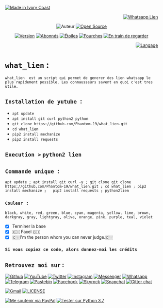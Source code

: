 
<p align="left">
<a href="#"><img title="Made in Ivory Coast" src="https://img.shields.io/badge/MADE%20IN-IVORY COAST-orange?colorA=orange&colorB=green&style=for-the-badge"></a>
<p align="right">
<a href="#"><img title="Whatsapp Lien" src="https://img.shields.io/badge/Whatsapp%20Lien-cyan?colorA=cyan&colorB=teal&style=for-the-badge"></a>


</p>
<p align="center"
<a href="https://github.com/Phantom-19"><img title="Auteur" src="https://img.shields.io/badge/Auteur-Faxel-red.svg?style=for-the-badge&logo=github"></a>
<a href="#"><img title="Open Source" src="https://img.shields.io/badge/Open%20Source-%E2%9D%A4-green?style=for-the-badge"></a>



</p>
<p align="center">
<a href="#"><img title="Version" src="https://img.shields.io/badge/Version-4.0-green.svg?style=flat-square"></a>
<a href="https://github.com/Phantom-19/followers"><img title="Abonnés" src="https://img.shields.io/github/followers/Phantom-19?color=blue&style=flat-square"></a>
<a href="https://github.com/Phantom-19/link/stargazers/"><img title="Étoiles" src="https://img.shields.io/github/stars/Phantom-19/link??color=orange&style=flat-square"></a>
<a href="https://github.com/Phantom-19/link/network/members"><img title="Fourches" src="https://img.shields.io/github/forks/Phantom-19/link??color=red&style=flat-square"></a>
<a href="https://github.com/Phantom-19/link/watchers"><img title="En train de regarder" src="https://img.shields.io/github/watchers/Phantom-19/link?label=Watchers&color=blue&style=flat-square"></a>
<p align="right">
<a href="#"><img title="Langage" src="https://forthebadge.com/images/badges/made-with-python.svg"></a>
</p>


# `what_lien` :

````
what_lien  est un script qui permet de generer des lien whatsapp le plus rapidement possible. Les connausseurs savent en quoi c'est tres utile.

````

## `Installation de yutube `:

* `apt update`
* `apt install git curl python2 python `
* `git clone https://github.com/Phantom-19/what_lien.git`
* `cd what_lien`
* `pip2 install mechanize`
* `pip2 install requests`

## ` Execution > ` `python2 lien`

##  `Commande unique `:
```
apt update ; apt install git curl -y ; git clone git clone https://github.com/Phantom-19/what_lien.git ; cd what_lien ; pip2 install mechanize ;   pip2 install requests ; python2lien
```


### `Couleur ` : 
````black, white, red, green, blue, cyan, magenta, yellow, lime, brown, darkgray, gray, lightgray, olive, orange, pink, purple, teal, violet````

- [x] Terminer la base 
- [x] 🇨🇮 Faxel 🇨🇮 
- [x] 🇨🇮I'm the person whom you can never judge.🇨🇮 

### `Si vous copiez ce code, alors donnez-moi les crédits` 

## `Retrouvez moi sur` :

[![Github](https://img.shields.io/badge/Github-%40Phantom--19-cyan?style=for-the-badge&logo=github)](https://github.com/Phantom-19)
[![YouTube](https://img.shields.io/badge/Youtube-%40FasterAxel-red?style=for-the-badge&logo=youtube)](https://www.youtube.com/channel/UCdmpFkmXAoSpG9fu1x0VPWw)
[![Twitter](https://img.shields.io/badge/Twitter-%40KouadioAntoin13-lightblue?style=for-the-badge&logo=Twitter)](https://twitter.com/KouadioAntoin13)
[![Instagram](https://img.shields.io/badge/Instagram-%40faxel.19-magenta?style=for-the-badge&logo=instagram)](https://www.instagram.com/faxel19)
[![Messenger](https://img.shields.io/badge/Chat-Messenger-blue?style=for-the-badge&logo=messenger)](https://www.messenger.com/t/faxel19)
[![Whatsapp](https://img.shields.io/badge/Whatsapp-%40Faxel-whatsapp--green?style=for-the-badge&logo=whatsapp)](https://wa.me/22555709610)
[![Telegram](https://img.shields.io/badge/Telegram-%40Faxelh-cyan?style=for-the-badge&logo=telegram)](https://t.me/Faxelh)
[![Pastebin](https://img.shields.io/badge/Pastebin-%40Faxel-purple?style=for-the-badge&logo=pastebin)](https://pastebin.com/u/Faxel)
[![Facebook](https://img.shields.io/badge/Facebook-%40Faxel--19-teal?style=for-the-badge&logo=Facebook)](https://www.facebook.com/Faxel19)
[![Skyrock](https://img.shields.io/badge/Skyrock-%40kouadiok-brown?style=for-the-badge&logo=skyrock)](https://kouadiok.skyrock.com/profil/)
[![Snapchat](https://img.shields.io/badge/Snapchat-%40McTony64-yellow?style=for-the-badge&logo=snapchat)](https://www.snapchat.com/add/mctony64)
[![Gitter chat](https://img.shields.io/badge/Chat-Gitter-Faxel1.svg?label=Chat&logo=gitter&style=flat-square)](https://gitter.im/Faxel1)&nbsp;

[![Gmail](https://img.shields.io/badge/-%20Email-orange.svg?logo=gmail&style=flat-square)](faxel19@gmail.com)
[![LICENSE](https://img.shields.io/badge/license-MIT-lightgrey.svg?style=for-the-badge&logo=License-MIT)](https://raw.githubusercontent.com/haut/master/LICENSE)

[![Me soutenir via PayPal](https://img.shields.io/badge/PayPal-Me%20soutenir-green.svg?logo=paypal)](https://www.paypal.me/)
[![Tester sur Python 3.7](https://img.shields.io/badge/Tester-sur%20Python%203.7-blue.svg?logo=python&style=flat-square)]( https://www.python.org/downloads) 


